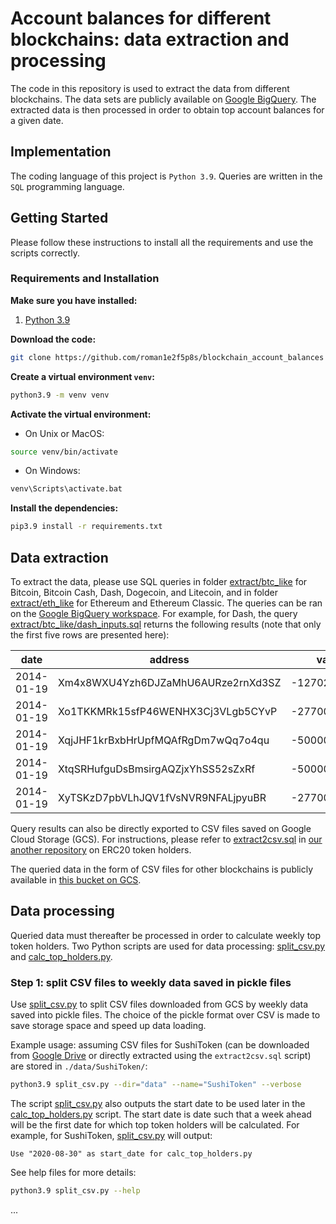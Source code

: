 # Account balances for different blockchains: data extraction and processing

The code in this repository is used to extract the data from different blockchains. The data sets are 
publicly available on 
[Google BigQuery](https://bigquery.cloud.google.com/dataset/bigquery-public-data).
The extracted data is then processed in order to obtain top account balances for a given date.

## Implementation

The coding language of this project is ````Python 3.9````. Queries are written in the ````SQL```` 
programming language.

## Getting Started
Please follow these instructions to install all the requirements and use the scripts correctly.

### Requirements and Installation
**Make sure you have installed:**
1. [Python 3.9](https://www.python.org/downloads/release/python-390/)

**Download the code:**
```bash
git clone https://github.com/roman1e2f5p8s/blockchain_account_balances
```

**Create a virtual environment ```venv```:**
```bash
python3.9 -m venv venv
```

**Activate the virtual environment:**
- On Unix or MacOS:
```bash
source venv/bin/activate
```
- On Windows:
```bash
venv\Scripts\activate.bat
```

**Install the dependencies:**
```bash
pip3.9 install -r requirements.txt
```

## Data extraction

To extract the data, please use SQL queries in folder 
[extract/btc_like](https://github.com/roman1e2f5p8s/blockchain_account_balances/tree/main/extract/btc_like)
 for Bitcoin, Bitcoin Cash, Dash, Dogecoin, and Litecoin, and in folder
[extract/eth_like](https://github.com/roman1e2f5p8s/blockchain_account_balances/tree/main/extract/eth_like)
 for Ethereum and Ethereum Classic. The queries can be ran on the 
[Google BigQuery workspace](https://console.cloud.google.com/bigquery). For example, for Dash, the 
query [extract/btc_like/dash_inputs.sql](https://github.com/roman1e2f5p8s/blockchain_account_balances/blob/main/extract/btc_like/dash_inputs.sql) returns the following results 
(note that only the first five rows are presented here):

| date       | address                            | value        |
| ---------- | -----------------------------------| -------------|
| 2014-01-19 | Xm4x8WXU4Yzh6DJZaMhU6AURze2rnXd3SZ | -12702199    |
| 2014-01-19 | Xo1TKKMRk15sfP46WENHX3Cj3VLgb5CYvP | -27700000000 |  
| 2014-01-19 | XqjJHF1krBxbHrUpfMQAfRgDm7wQq7o4qu | -50000000000 |
| 2014-01-19 | XtqSRHufguDsBmsirgAQZjxYhSS52sZxRf | -50000000000 |
| 2014-01-19 | XyTSKzD7pbVLhJQV1fVsNVR9NFALjpyuBR | -27700000000 |


Query results can also be directly exported to CSV files saved on Google Cloud Storage (GCS). 
For instructions, please refer to 
[extract2csv.sql](https://github.com/roman1e2f5p8s/erc20_token_holders/blob/main/extract2csv.sql) in 
[our another repository](https://github.com/roman1e2f5p8s/erc20_token_holders) on ERC20 token holders. 

The queried data in the form of CSV files for other blockchains is publicly available in 
[this bucket on GCS](https://console.cloud.google.com/storage/browser/blockchain_historical_data).

## Data processing

Queried data must thereafter be processed in order to calculate weekly top token holders.
Two Python scripts are used for data processing: 
[split_csv.py](https://github.com/roman1e2f5p8s/erc20_token_holders/blob/main/split_csv.py) and 
[calc_top_holders.py](https://github.com/roman1e2f5p8s/erc20_token_holders/blob/main/calc_top_holders.py).

### Step 1: split CSV files to weekly data saved in pickle files

Use [split_csv.py](https://github.com/roman1e2f5p8s/erc20_token_holders/blob/main/split_csv.py) 
to split CSV files downloaded from GCS by weekly data saved into pickle files.
The choice of the pickle format over CSV is made to save storage space and speed up data loading.

Example usage: assuming CSV files for SushiToken (can be downloaded from 
[Google Drive](https://drive.google.com/drive/folders/1oWilo-ss1yRWieO4BZ-RvzhyP3Yk94Vt?usp=sharing) 
or directly extracted using the ````extract2csv.sql```` script) are stored in ````./data/SushiToken/````:

```bash
python3.9 split_csv.py --dir="data" --name="SushiToken" --verbose
```

The script [split_csv.py](https://github.com/roman1e2f5p8s/erc20_token_holders/blob/main/split_csv.py) 
also outputs the start date to be used later in the 
[calc_top_holders.py](https://github.com/roman1e2f5p8s/erc20_token_holders/blob/main/calc_top_holders.py) script. The start date is date such that a week ahead will be the 
first date for which top token holders 
will be calculated. For example, for SushiToken, 
[split_csv.py](https://github.com/roman1e2f5p8s/erc20_token_holders/blob/main/split_csv.py) 
will output:

```
Use "2020-08-30" as start_date for calc_top_holders.py
```

See help files for more details:

```bash
python3.9 split_csv.py --help
```
...
